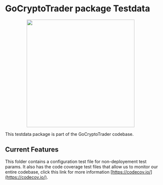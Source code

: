 # GoCryptoTrader package Testdata

<img src="/common/gctlogo.png?raw=true" width="350px" height="350px" hspace="70">



This testdata package is part of the GoCryptoTrader codebase.

## Current Features

This folder contains a configuration test file for non-deployement test params.
It also has the code coverage test files that allow us to monitor our entire
codebase, click this link for more information [https://codecov.io/](https://codecov.io/).


